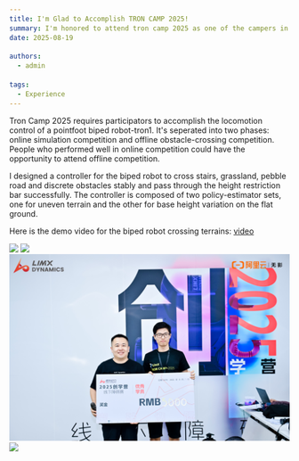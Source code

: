 ```yaml
---
title: I'm Glad to Accomplish TRON CAMP 2025!
summary: I'm honored to attend tron camp 2025 as one of the campers in the first session of tron camp! I'm  happy to win outstanding individual award and the best team award with my teammates.
date: 2025-08-19

authors:
  - admin

tags:
  - Experience
---
```


Tron Camp 2025 requires participators to accomplish the locomotion control of a pointfoot biped robot-tron1. It's seperated into two phases: online simulation competition and offline obstacle-crossing competition. People who performed well in online competition could have the opportunity to attend offline competition. 

I designed a controller for the biped robot to cross stairs, grassland, pebble road and discrete obstacles stably and pass through the height restriction bar successfully. The controller is composed of two policy-estimator sets, one for uneven terrain and the other for base height variation on the flat ground. 

Here is the demo video for the biped robot crossing terrains: [video](https://www.bilibili.com/video/BV1MdePzcEvk/)

![](./group_photo_day1.jpeg)
![](./outstanding_team.jpeg)
![](./outstanding_trainee.jpeg)
![](./dji_skycity.jpg)
